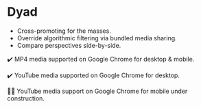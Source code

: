 # Dyad
* Cross-promoting for the masses.
* Override algorithmic filtering via bundled media sharing.
* Compare perspectives side-by-side.

✔️ MP4 media supported on Google Chrome for desktop & mobile.

✔️ YouTube media supported on Google Chrome for desktop.

👷‍♀️ YouTube media support on Google Chrome for mobile under construction.
  
